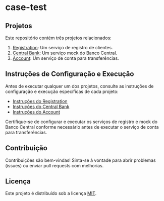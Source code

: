 # case-test

## Projetos

Este repositório contém três projetos relacionados:

1. [Registration](registration/README.md): Um serviço de registro de clientes.
2. [Central Bank](central-bank/README.md): Um serviço mock do Banco Central.
3. [Account](account/README.md): Um serviço de conta para transferências.

## Instruções de Configuração e Execução

Antes de executar qualquer um dos projetos, consulte as instruções de configuração e execução específicas de cada projeto:

- [Instruções do Registration](registration/README.md)
- [Instruções do Central Bank](central-bank/README.md)
- [Instruções do Account](account/README.md)

Certifique-se de configurar e executar os serviços de registro e mock do Banco Central conforme necessário antes de executar o serviço de conta para transferências.

## Contribuição

Contribuições são bem-vindas! Sinta-se à vontade para abrir problemas (issues) ou enviar pull requests com melhorias.

## Licença

Este projeto é distribuído sob a licença [MIT](LICENSE).